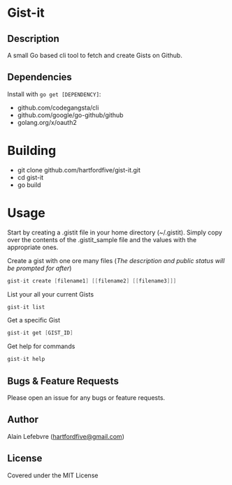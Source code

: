 # Gist-it

## Description

A small Go based cli tool to fetch and create Gists on Github.

## Dependencies

Install with `go get [DEPENDENCY]`:

- github.com/codegangsta/cli
- github.com/google/go-github/github
- golang.org/x/oauth2


# Building

- git clone github.com/hartfordfive/gist-it.git
- cd gist-it
- go build


# Usage

Start by creating a .gistit file in your home directory (~/.gistit). Simply copy over the contents of the .gistit_sample file and the values with the appropriate ones.

Create a gist with one ore many files (*The description and public status will be prompted for after*)
```Go
gist-it create [filename1] [[filename2] [[filename3]]]
```

List your all your current Gists
```Go
gist-it list
```

Get a specific Gist
```Go
gist-it get [GIST_ID]
```

Get help for commands
```Go
gist-it help
```


## Bugs & Feature Requests

Please open an issue for any bugs or feature requests.


## Author

Alain Lefebvre  (hartfordfive@gmail.com)


## License

Covered under the MIT License
